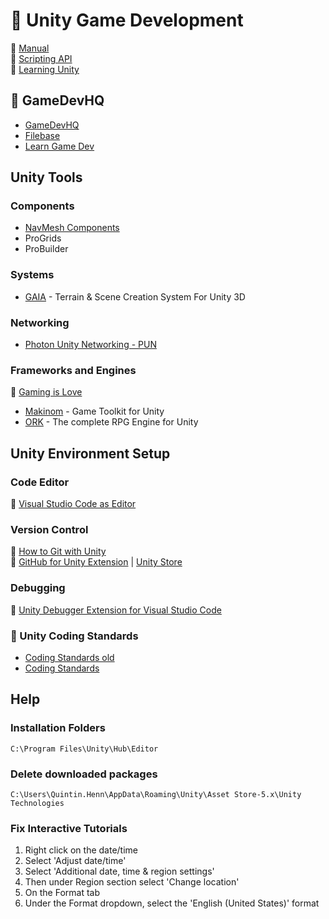 # :space_invader: Unity Game Development

:link: [Manual](https://docs.unity3d.com/Manual/index.html)  
:link: [Scripting API](https://docs.unity3d.com/ScriptReference/index.html)  
:link: [Learning Unity](https://learn.unity.com/)

## :beginner: GameDevHQ

- [GameDevHQ](https://gamedevhq.com/start-your-game-development-journey/)
- [Filebase](https://gamedevhq.com/filebase/)
- [Learn Game Dev](https://www.youtube.com/user/Unity3DCoder/playlists)

## Unity Tools

### Components

- [NavMesh Components](https://github.com/Unity-Technologies/NavMeshComponents)
- ProGrids
- ProBuilder

### Systems

- [GAIA](http://www.procedural-worlds.com/gaia/) - Terrain & Scene Creation System For Unity 3D

### Networking

- [Photon Unity Networking - PUN](https://www.photonengine.com/en/PUN)

### Frameworks and Engines

:link: [Gaming is Love](https://assetstore.unity.com/publishers/328)

- [Makinom](http://makinom.com/) - Game Toolkit for Unity
- [ORK](http://orkframework.com/) - The complete RPG Engine for Unity

## Unity Environment Setup

### Code Editor

:link: [Visual Studio Code as Editor](https://code.visualstudio.com/docs/other/unity)

### Version Control

:link: [How to Git with Unity](https://thoughtbot.com/blog/how-to-git-with-unity)  
:link: [GitHub for Unity Extension](https://unity.github.com/) | [Unity Store](https://assetstore.unity.com/packages/tools/version-control/github-for-unity-118069)

### Debugging

:link: [Unity Debugger Extension for Visual Studio Code](https://github.com/Unity-Technologies/vscode-unity-debug)

### :construction: Unity Coding Standards

- [Coding Standards old](https://unity3d.college/2016/05/16/unity-coding-standards/)
- [Coding Standards](https://docs.google.com/document/d/13QZjY4Fyg8m8IT09wvCvrBt3X6ra5IpGPUOxpyy5DPw/edit)

## Help

### Installation Folders

`C:\Program Files\Unity\Hub\Editor`

### Delete downloaded packages

`C:\Users\Quintin.Henn\AppData\Roaming\Unity\Asset Store-5.x\Unity Technologies`

### Fix Interactive Tutorials

1. Right click on the date/time
2. Select 'Adjust date/time'
3. Select 'Additional date, time & region settings'
4. Then  under Region section select 'Change location'
5. On the Format tab
6. Under the Format dropdown, select the 'English (United States)' format
